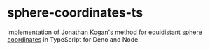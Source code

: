 # sphere-coordinates-ts

implementation of [Jonathan Kogan's method for equidistant sphere coordinates](https://scholar.rose-hulman.edu/cgi/viewcontent.cgi?article=1387&context=rhumj) in TypeScript for Deno and Node.
